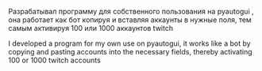Разрабатывал программу для собственного пользования на pyautogui , она работает как бот копируя и вставляя аккаунты в нужные поля, тем самым активируя 100 или 1000 аккаунтов twitch

I developed a program for my own use on pyautogui, it works like a bot by copying and pasting accounts into the necessary fields, thereby activating 100 or 1000 twitch accounts